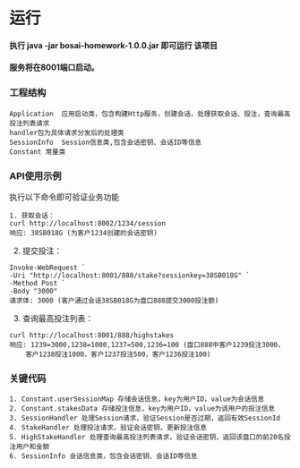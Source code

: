 # 运行
####   执行 java -jar bosai-homework-1.0.0.jar 即可运行 该项目
#### 服务将在8001端口启动。
### 工程结构
```
Application  应用启动类，包含构建Http服务，创建会话，处理获取会话、投注，查询最高投注列表请求
handler包为具体请求分发后的处理类
SessionInfo  Session信息类,包含会话密钥、会话ID等信息
Constant 常量类

```


### API使用示例
执行以下命令即可验证业务功能
```
1. 获取会话：
curl http://localhost:8002/1234/session
响应: 38SB018G (为客户1234创建的会话密钥)
```

2. 提交投注：
```
Invoke-WebRequest `
-Uri "http://localhost:8001/888/stake?sessionkey=38SB018G" `
-Method Post `
-Body "3000"
请求体: 3000 (客户通过会话38SB018G为盘口888提交3000投注额)
```
 
3. 查询最高投注列表：
```
curl http://localhost:8001/888/highstakes
响应: 1239=3000,1238=1000,1237=500,1236=100 (盘口888中客户1239投注3000，
    客户1238投注1000，客户1237投注500，客户1236投注100)
```

### 关键代码
```
1. Constant.userSessionMap 存储会话信息，key为用户ID，value为会话信息
2. Constant.stakesData 存储投注信息，key为用户ID，value为该用户的投注信息
3. SessionHandler 处理Session请求，验证Session是否过期，返回有效SessionId
4. StakeHandler 处理投注请求，验证会话密钥，更新投注信息
5. HighStakeHandler 处理查询最高投注列表请求，验证会话密钥，返回该盘口的前20名投注用户和金额   
6. SessionInfo 会话信息类，包含会话密钥、会话ID等信息
```

